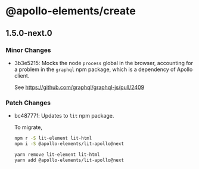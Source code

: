 # @apollo-elements/create

## 1.5.0-next.0
### Minor Changes

- 3b3e5215: Mocks the node `process` global in the browser, accounting for a problem in the `graphql` npm package, which is a dependency of Apollo client.
  
  See https://github.com/graphql/graphql-js/pull/2409

### Patch Changes

- bc48777f: Updates to `lit` npm package.
  
  To migrate,
  
  ```bash
  npm r -S lit-element lit-html
  npm i -S @apollo-elements/lit-apollo@next
  ```
  
  ```bash
  yarn remove lit-element lit-html
  yarn add @apollo-elements/lit-apollo@next
  ```
